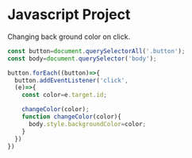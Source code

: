 # Javascript Project
Changing back ground color on click.

```Javascript
const button=document.querySelectorAll('.button');
const body=document.querySelector('body');

button.forEach((button)=>{
  button.addEventListener('click',
  (e)=>{
    const color=e.target.id;

    changeColor(color);
    function changeColor(color){
      body.style.backgroundColor=color;
    }
  })
})
```
